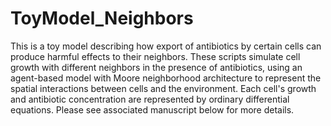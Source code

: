 # ToyModel_Neighbors
This is a toy model describing how export of antibiotics by certain cells can produce harmful effects to their neighbors. These scripts simulate cell growth with different neighbors in the presence of antibiotics, using an agent-based model with Moore neighborhood architecture to represent the spatial interactions between cells and the environment. Each cell's growth and antibiotic concentration are represented by ordinary differential equations. Please see associated manuscript below for more details.

